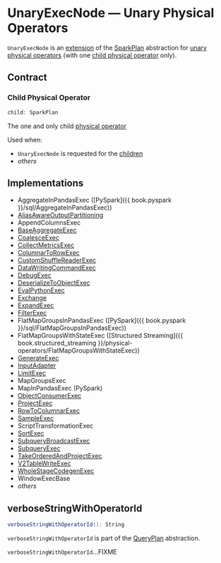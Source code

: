 # UnaryExecNode &mdash; Unary Physical Operators

`UnaryExecNode` is an [extension](#contract) of the [SparkPlan](SparkPlan.md) abstraction for [unary physical operators](#implementations) (with one [child physical operator](#child) only).

## Contract

### <span id="child"> Child Physical Operator

```scala
child: SparkPlan
```

The one and only child [physical operator](SparkPlan.md)

Used when:

* `UnaryExecNode` is requested for the [children](../catalyst/TreeNode.md#children)
* _others_

## Implementations

* AggregateInPandasExec ([PySpark]({{ book.pyspark }}/sql/AggregateInPandasExec))
* [AliasAwareOutputPartitioning](AliasAwareOutputPartitioning.md)
* AppendColumnsExec
* [BaseAggregateExec](BaseAggregateExec.md)
* [CoalesceExec](CoalesceExec.md)
* [CollectMetricsExec](CollectMetricsExec.md)
* [ColumnarToRowExec](ColumnarToRowExec.md)
* [CustomShuffleReaderExec](CustomShuffleReaderExec.md)
* [DataWritingCommandExec](DataWritingCommandExec.md)
* [DebugExec](DebugExec.md)
* [DeserializeToObjectExec](DeserializeToObjectExec.md)
* [EvalPythonExec](EvalPythonExec.md)
* [Exchange](Exchange.md)
* [ExpandExec](ExpandExec.md)
* [FilterExec](FilterExec.md)
* FlatMapGroupsInPandasExec ([PySpark]({{ book.pyspark }}/sql/FlatMapGroupsInPandasExec))
* FlatMapGroupsWithStateExec ([Structured Streaming]({{ book.structured_streaming }}/physical-operators/FlatMapGroupsWithStateExec))
* [GenerateExec](GenerateExec.md)
* [InputAdapter](InputAdapter.md)
* [LimitExec](LimitExec.md)
* MapGroupsExec
* MapInPandasExec (PySpark)
* [ObjectConsumerExec](ObjectConsumerExec.md)
* [ProjectExec](ProjectExec.md)
* [RowToColumnarExec](RowToColumnarExec.md)
* [SampleExec](SampleExec.md)
* ScriptTransformationExec
* [SortExec](SortExec.md)
* [SubqueryBroadcastExec](SubqueryBroadcastExec.md)
* [SubqueryExec](SubqueryExec.md)
* [TakeOrderedAndProjectExec](TakeOrderedAndProjectExec.md)
* [V2TableWriteExec](V2TableWriteExec.md)
* [WholeStageCodegenExec](WholeStageCodegenExec.md)
* WindowExecBase
* _others_

## <span id="verboseStringWithOperatorId"> verboseStringWithOperatorId

```scala
verboseStringWithOperatorId(): String
```

`verboseStringWithOperatorId` is part of the [QueryPlan](../catalyst/QueryPlan.md#verboseStringWithOperatorId) abstraction.

`verboseStringWithOperatorId`...FIXME
